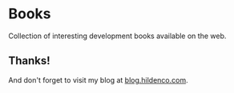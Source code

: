 # Books
Collection of interesting development books available on the web.

## Thanks!
And don't forget to visit my blog at [blog.hildenco.com](https://blog.hildenco.com).
